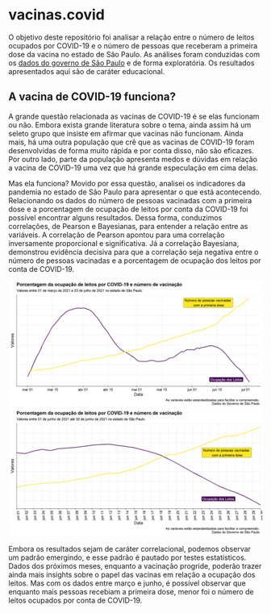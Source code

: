 
# vacinas.covid

<!-- badges: start -->
<!-- badges: end -->

O objetivo deste repositório foi analisar a relação entre o número de leitos ocupados por COVID-19 e o número de pessoas que receberam a primeira dose da vacina no estado de São Paulo. As análises foram conduzidas com os [dados do governo de São Paulo](https://www.saopaulo.sp.gov.br/planosp/simi/dados-abertos/) e de forma exploratória. Os resultados apresentados aqui são de caráter educacional.

## A vacina de COVID-19 funciona?

A grande questão relacionada as vacinas de COVID-19 é se elas funcionam ou não. Embora exista grande literatura sobre o tema, ainda assim há um seleto grupo que insiste em afirmar que vacinas não funcionam. Ainda mais, há uma outra população que crê que as vacinas de COVID-19 foram desenvolvidas de forma muito rápida e por conta disso, não são eficazes. Por outro lado, parte da população apresenta medos e dúvidas em relação a vacina de COVID-19 uma vez que há grande especulação em cima delas.

Mas ela funciona? Movido por essa questão, analisei os indicadores da pandemia no estado de São Paulo para apresentar o que está acontecendo. Relacionando os dados do número de pessoas vacinadas com a primeira dose e a porcentagem de ocupação de leitos por conta da COVID-19 foi possível encontrar alguns resultados. Dessa forma, conduzimos correlações, de Pearson e Bayesianas, para entender a relação entre as variáveis. A correlação de Pearson apontou para uma correlação inversamente proporcional e significativa. Já a correlação Bayesiana, demonstrou evidência decisiva para que a correlação seja negativa entre o número de pessoas vacinadas e a porcentagem de ocupação dos leitos por conta de COVID-19.

![grafico_vacinacao_ocupacao](figs/vacina_ocupacao.png)
![grafico_vacinacao_ocupacao_junho](figs/vacina_ocupacao_junho.png)


Embora os resultados sejam de caráter correlacional, podemos observar um padrão emergindo, e esse padrão é pautado por testes estatísticos. Dados dos próximos meses, enquanto a vacinação progride, poderão trazer ainda mais insights sobre o papel das vacinas em relação a ocupação dos leitos. Mas com os dados entre março e junho, é possível observar que enquanto mais pessoas recebiam a primeira dose, menor foi o número de leitos ocupados por conta de COVID-19.

